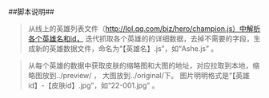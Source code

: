  
##脚本说明##

>从线上的英雄列表文件（http://lol.qq.com/biz/hero/champion.js）中解析各个英雄名和id，
迭代抓取各个英雄的的详细数据，去掉不需要的字段，生成新的英雄数据文件，命名为“【英雄名】.js”，如“Ashe.js” 。

>从每个英雄的数据中获取皮肤的缩略图和大图的地址，对应拉取到本地，缩略图放到../preview/ ， 大图放到../original/下。
图片明明格式是“【英雄id】-【皮肤id】.jpg”，如“22-001.jpg” 。
